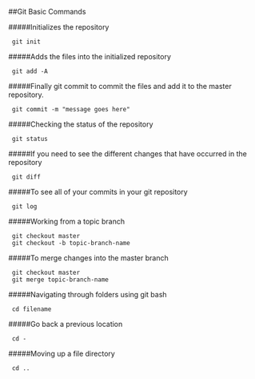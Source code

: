 ##Git Basic Commands

#####Initializes the repository

     git init
#####Adds the files into the initialized repository

     git add -A
#####Finally git commit to commit the files and add it to the master repository.

     git commit -m "message goes here"
#####Checking the status of the repository

     git status
#####If you need to see the different changes that have occurred in the repository

     git diff
#####To see all of your commits in your git repository

     git log
#####Working from a topic branch

     git checkout master
     git checkout -b topic-branch-name
#####To merge changes into the master branch

     git checkout master
     git merge topic-branch-name
#####Navigating through folders using git bash

     cd filename
#####Go back a previous location

     cd -
#####Moving up a file directory

     cd ..

